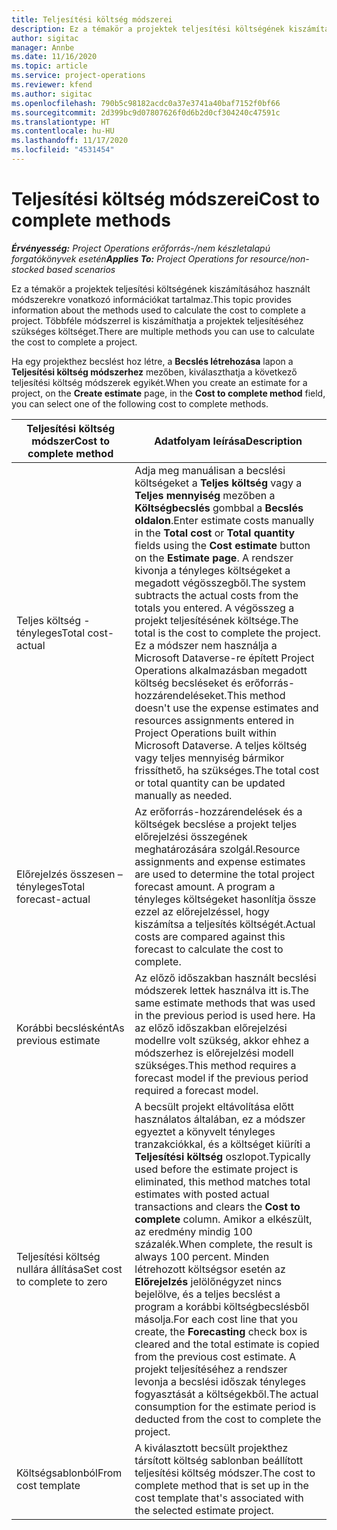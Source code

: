 ```yaml
---
title: Teljesítési költség módszerei
description: Ez a témakör a projektek teljesítési költségének kiszámításához használt módszerekre vonatkozó információkat tartalmaz.
author: sigitac
manager: Annbe
ms.date: 11/16/2020
ms.topic: article
ms.service: project-operations
ms.reviewer: kfend
ms.author: sigitac
ms.openlocfilehash: 790b5c98182acdc0a37e3741a40baf7152f0bf66
ms.sourcegitcommit: 2d399bc9d07807626f0d6b2d0cf304240c47591c
ms.translationtype: HT
ms.contentlocale: hu-HU
ms.lasthandoff: 11/17/2020
ms.locfileid: "4531454"
---
```

# <a name="cost-to-complete-methods"></a><span data-ttu-id="e66ac-103">Teljesítési költség módszerei</span><span class="sxs-lookup"><span data-stu-id="e66ac-103">Cost to complete methods</span></span>

<span data-ttu-id="e66ac-104">_**Érvényesség:** Project Operations erőforrás-/nem készletalapú forgatókönyvek esetén_</span><span class="sxs-lookup"><span data-stu-id="e66ac-104">_**Applies To:** Project Operations for resource/non-stocked based scenarios_</span></span>

<span data-ttu-id="e66ac-105">Ez a témakör a projektek teljesítési költségének kiszámításához használt módszerekre vonatkozó információkat tartalmaz.</span><span class="sxs-lookup"><span data-stu-id="e66ac-105">This topic provides information about the methods used to calculate the cost to complete a project.</span></span> <span data-ttu-id="e66ac-106">Többféle módszerrel is kiszámíthatja a projektek teljesítéséhez szükséges költséget.</span><span class="sxs-lookup"><span data-stu-id="e66ac-106">There are multiple methods you can use to calculate the cost to complete a project.</span></span> 

<span data-ttu-id="e66ac-107">Ha egy projekthez becslést hoz létre, a **Becslés létrehozása** lapon a **Teljesítési költség módszerhez** mezőben, kiválaszthatja a következő teljesítési költség módszerek egyikét.</span><span class="sxs-lookup"><span data-stu-id="e66ac-107">When you create an estimate for a project, on the **Create estimate** page, in the **Cost to complete method** field, you can select one of the following cost to complete methods.</span></span>

| <span data-ttu-id="e66ac-108">Teljesítési költség módszer</span><span class="sxs-lookup"><span data-stu-id="e66ac-108">Cost to complete method</span></span>    | <span data-ttu-id="e66ac-109">Adatfolyam leírása</span><span class="sxs-lookup"><span data-stu-id="e66ac-109">Description</span></span>                                                                                                                                                                                                                                                                                                                                                                                                                                                                                        |
|------------------------------|----------------------------------------------------------------------------------------------------------------------------------------------------------------------------------------------------------------------------------------------------------------------------------------------------------------------------------------------------------------------------------------------------------------------------------------------------------------------------------------------------|
| <span data-ttu-id="e66ac-110">Teljes költség - tényleges</span><span class="sxs-lookup"><span data-stu-id="e66ac-110">Total cost-actual</span></span>            | <span data-ttu-id="e66ac-111">Adja meg manuálisan a becslési költségeket a **Teljes költség** vagy a **Teljes mennyiség** mezőben a **Költségbecslés** gombbal a **Becslés oldalon**.</span><span class="sxs-lookup"><span data-stu-id="e66ac-111">Enter estimate costs manually in the **Total cost** or **Total quantity** fields using the **Cost estimate** button on the **Estimate page**.</span></span> <span data-ttu-id="e66ac-112">A rendszer kivonja a tényleges költségeket a megadott végösszegből.</span><span class="sxs-lookup"><span data-stu-id="e66ac-112">The system subtracts the actual costs from the totals you entered.</span></span> <span data-ttu-id="e66ac-113">A végösszeg a projekt teljesítésének költsége.</span><span class="sxs-lookup"><span data-stu-id="e66ac-113">The total is the cost to complete the project.</span></span> <span data-ttu-id="e66ac-114">Ez a módszer nem használja a Microsoft Dataverse-re épített Project Operations alkalmazásban megadott költség becsléseket és erőforrás-hozzárendeléseket.</span><span class="sxs-lookup"><span data-stu-id="e66ac-114">This method doesn't use the expense estimates and resources assignments entered in Project Operations built within Microsoft Dataverse.</span></span> <span data-ttu-id="e66ac-115">A teljes költség vagy teljes mennyiség bármikor frissíthető, ha szükséges.</span><span class="sxs-lookup"><span data-stu-id="e66ac-115">The total cost or total quantity can be updated manually as needed.</span></span>  |
| <span data-ttu-id="e66ac-116">Előrejelzés összesen – tényleges</span><span class="sxs-lookup"><span data-stu-id="e66ac-116">Total forecast-actual</span></span>        | <span data-ttu-id="e66ac-117">Az erőforrás-hozzárendelések és a költségek becslése a projekt teljes előrejelzési összegének meghatározására szolgál.</span><span class="sxs-lookup"><span data-stu-id="e66ac-117">Resource assignments and expense estimates are used to determine the total project forecast amount.</span></span> <span data-ttu-id="e66ac-118">A program a tényleges költségeket hasonlítja össze ezzel az előrejelzéssel, hogy kiszámítsa a teljesítés költségét.</span><span class="sxs-lookup"><span data-stu-id="e66ac-118">Actual costs are compared against this forecast to calculate the cost to complete.</span></span>                                                                                                                                                                                                                                                                          |
| <span data-ttu-id="e66ac-119">Korábbi becslésként</span><span class="sxs-lookup"><span data-stu-id="e66ac-119">As previous estimate</span></span>         | <span data-ttu-id="e66ac-120">Az előző időszakban használt becslési módszerek lettek használva itt is.</span><span class="sxs-lookup"><span data-stu-id="e66ac-120">The same estimate methods that was used in the previous period is used here.</span></span> <span data-ttu-id="e66ac-121">Ha az előző időszakban előrejelzési modellre volt szükség, akkor ehhez a módszerhez is előrejelzési modell szükséges.</span><span class="sxs-lookup"><span data-stu-id="e66ac-121">This method requires a forecast model if the previous period required a forecast model.</span></span>                                                                                                                                                                                                                                                                                                                           |
| <span data-ttu-id="e66ac-122">Teljesítési költség nullára állítása</span><span class="sxs-lookup"><span data-stu-id="e66ac-122">Set cost to complete to zero</span></span> | <span data-ttu-id="e66ac-123">A becsült projekt eltávolítása előtt használatos általában, ez a módszer egyeztet a könyvelt tényleges tranzakciókkal, és a költséget kiüríti a **Teljesítési költség** oszlopot.</span><span class="sxs-lookup"><span data-stu-id="e66ac-123">Typically used before the estimate project is eliminated, this method matches total estimates with posted actual transactions and clears the **Cost to complete** column.</span></span> <span data-ttu-id="e66ac-124">Amikor a elkészült, az eredmény mindig 100 százalék.</span><span class="sxs-lookup"><span data-stu-id="e66ac-124">When complete, the result is always 100 percent.</span></span> <span data-ttu-id="e66ac-125">Minden létrehozott költségsor esetén az **Előrejelzés** jelölőnégyzet nincs bejelölve, és a teljes becslést a program a korábbi költségbecslésből másolja.</span><span class="sxs-lookup"><span data-stu-id="e66ac-125">For each cost line that you create, the **Forecasting** check box is cleared and the total estimate is copied from the previous cost estimate.</span></span> <span data-ttu-id="e66ac-126">A projekt teljesítéséhez a rendszer levonja a becslési időszak tényleges fogyasztását a költségekből.</span><span class="sxs-lookup"><span data-stu-id="e66ac-126">The actual consumption for the estimate period is deducted from the cost to complete the project.</span></span>              |
| <span data-ttu-id="e66ac-127">Költségsablonból</span><span class="sxs-lookup"><span data-stu-id="e66ac-127">From cost template</span></span>           | <span data-ttu-id="e66ac-128">A kiválasztott becsült projekthez társított költség sablonban beállított teljesítési költség módszer.</span><span class="sxs-lookup"><span data-stu-id="e66ac-128">The cost to complete method that is set up in the cost template that's associated with the selected estimate project.</span></span>                                                                                                                                                                                                                                                                                                                                                                          |
